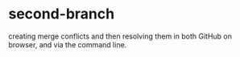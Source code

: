 # second-branch
creating merge conflicts and then resolving them in both GitHub on browser, and via the command line.
